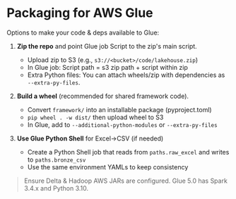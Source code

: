 # Packaging for AWS Glue

Options to make your code & deps available to Glue:

1) **Zip the repo** and point Glue job Script to the zip's main script.
   - Upload zip to S3 (e.g., `s3://<bucket>/code/lakehouse.zip`)
   - In Glue job: Script path = s3 zip path + script within zip
   - Extra Python files: You can attach wheels/zip with dependencies as `--extra-py-files`.

2) **Build a wheel** (recommended for shared framework code).
   - Convert `framework/` into an installable package (pyproject.toml)
   - `pip wheel . -w dist/` then upload wheel to S3
   - In Glue, add to `--additional-python-modules` or `--extra-py-files`

3) **Use Glue Python Shell** for Excel→CSV (if needed)
   - Create a Python Shell job that reads from `paths.raw_excel` and writes to `paths.bronze_csv`
   - Use the same environment YAMLs to keep consistency

> Ensure Delta & Hadoop AWS JARs are configured. Glue 5.0 has Spark 3.4.x and Python 3.10.
